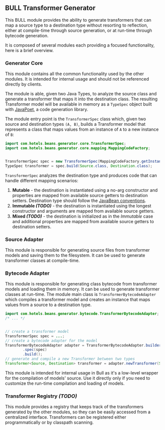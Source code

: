 ## BULL Transformer Generator

This BULL module provides the ability to generate transformers that can map a source type to a destination type without resorting to reflection, either at compile-time through source generation, or at run-time through bytecode generation.

It is composed of several modules each providing a focused functionality, here is a brief overview.

### Generator Core

This module contains all the common functionality used by the other modules. It is intended for internal usage and should not be referenced directly by clients.

The module is able, given two Java Types, to analyze the source class and generate a transformer that maps it into the destination class.
The resulting Transformer model will be available in memory as a
`TypeSpec` object built with [JavaPoet](https://github.com/square/javapoet), a code generation library.

The module entry point is the `TransformerSpec` class which, given two source and destination types `(A, B)`, builds a Transformer model that represents a class that maps values from an instance of `A` to a new instance of `B`:
```java
import com.hotels.beans.generator.core.TransformerSpec;
import com.hotels.beans.generator.core.mapping.MappingCodeFactory;


TransformerSpec spec = new TransformerSpec(MappingCodeFactory.getInstance());
TypeSpec transformer = spec.build(Source.class, Destination.class);
``` 
`TransformerSpec` analyzes the destination type and produces code that can handle different mapping scenarios:

1. **Mutable** - the destination is instantiated using a no-arg constructor and properties are mapped from available source getters to destination setters. Destination type should follow the [JavaBean conventions](https://en.wikipedia.org/wiki/JavaBeans#JavaBean_conventions).
2. **Immutable *(TODO)*** - the destination is instantiated using the longest constructor and arguments are mapped from available source getters.
3. **Mixed *(TODO)*** - the destination is initialized as in the *Immutable* case and additional properties are mapped from available source getters to destination setters.

### Source Adapter

This module is responsible for generating source files from transformer models and saving them to the filesystem.
It can be used to generate transformer classes at compile-time.

### Bytecode Adapter

This module is responsible for generating class bytecode from transformer models and loading them in memory.
It can be used to generate transformer classes at run-time.
The module main class is `TransformerBytecodeAdapter` which compiles a transformer model and creates an instance that maps values from a source to a destination type.
```java
import com.hotels.beans.generator.bytecode.TransformerBytecodeAdapter;
/* ... */


// create a transformer model
TransformerSpec spec = ...;
// create a bytecode adapter for the model
TransformerBytecodeAdapter adapter = TransformerBytecodeAdapter.builder()
        .spec(spec)
        .build();
// generate and compile a new Transformer between two types
Transformer<Source, Destination> transformer = adapter.newTransformer(Source.class, Destination.class);
```

This module is intended for internal usage in Bull as it's a low-level wrapper for the compilation of models' source.
Use it directly only if you need to customize the run-time compilation and loading of models.

### Transformer Registry *(TODO)*

This module provides a registry that keeps track of the transformers generated by the other modules, 
so they can be easily accessed from a centralized interface.
Transformers can be registered either programmatically or by classpath scanning.
